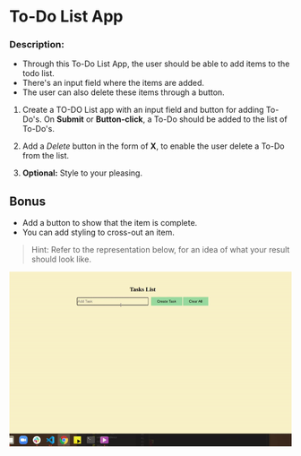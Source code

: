 # To-Do List App

### Description:
- Through this To-Do List App, the user should be able to add items to the todo list. 
- There's an input field where the items are added. 
- The user can also delete these items through a button.

1. Create a TO-DO List app with an input field and button for adding To-Do's. On **Submit** or **Button-click**, a To-Do should be added to the list of To-Do's.

2. Add a _Delete_ button in the form of **X**, to enable the user delete a To-Do from the list.

3. **Optional:** Style to your pleasing.

## Bonus
- Add a button to show that the item is complete. 
- You can add styling to cross-out an item.

> Hint: Refer to the representation below, for an idea of what your result should look like.

![demo](to-do-list.gif)
